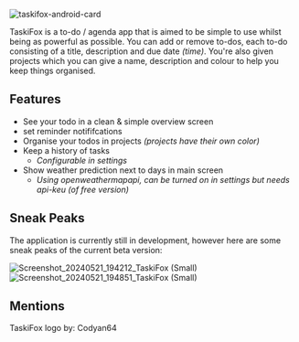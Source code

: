 ![taskifox-android-card](https://github.com/FoxyHunter7/TaskiFox-Android/assets/80623140/a251a5f1-09e2-49fc-bfb2-37a780310aab)

TaskiFox is a to-do / agenda app that is aimed to be simple to use whilst being as powerful as possible. You can add or remove to-dos, each to-do consisting of a title, description and due date _(time)_. You're also given projects which you can give a name, description and colour to help you keep things organised.

## Features
- See your todo in a clean & simple overview screen
- set reminder notififcations
- Organise your todos in projects _(projects have their own color)_
- Keep a history of tasks
  - _Configurable in settings_
- Show weather prediction next to days in main screen
  - _Using openweathermapapi, can be turned on in settings but needs api-keu (of free version)_

## Sneak Peaks
The application is currently still in development, however here are some sneak peaks of the current beta version:

![Screenshot_20240521_194212_TaskiFox (Small)](https://github.com/FoxyHunter7/TaskiFox-Android/assets/80623140/9a70f658-1c1d-4263-a28d-82a16ddcf043)
![Screenshot_20240521_194851_TaskiFox (Small)](https://github.com/FoxyHunter7/TaskiFox-Android/assets/80623140/48f50663-dec8-499f-aa44-af997694a3dc)

## Mentions
TaskiFox logo by: Codyan64
